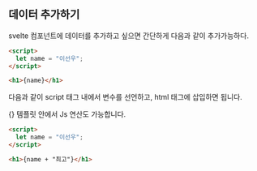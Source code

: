 ## 데이터 추가하기

svelte 컴포넌트에 데이터를 추가하고 싶으면 간단하게 다음과 같이 추가가능하다.

```html
<script>
  let name = "이선우";
</script>

<h1>{name}</h1>
```

다음과 같이 script 태그 내에서 변수를 선언하고, html 태그에 삽입하면 됩니다.

{} 템플릿 안에서 Js 연산도 가능합니다.

```html
<script>
  let name = "이선우";
</script>

<h1>{name + "최고"}</h1>
```
